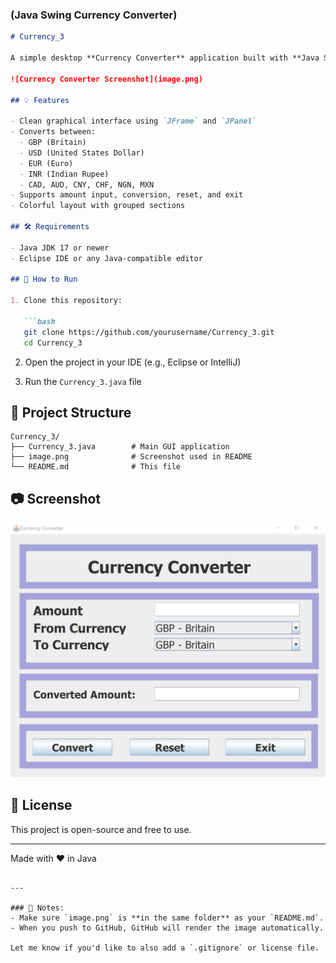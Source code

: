 

### (Java Swing Currency Converter)

````markdown
# Currency_3

A simple desktop **Currency Converter** application built with **Java Swing**. It allows users to convert amounts between popular currencies including GBP, USD, EUR, INR, and more.

![Currency Converter Screenshot](image.png)

## 💡 Features

- Clean graphical interface using `JFrame` and `JPanel`
- Converts between:
  - GBP (Britain)
  - USD (United States Dollar)
  - EUR (Euro)
  - INR (Indian Rupee)
  - CAD, AUD, CNY, CHF, NGN, MXN
- Supports amount input, conversion, reset, and exit
- Colorful layout with grouped sections

## 🛠️ Requirements

- Java JDK 17 or newer
- Eclipse IDE or any Java-compatible editor

## 🚀 How to Run

1. Clone this repository:

   ```bash
   git clone https://github.com/yourusername/Currency_3.git
   cd Currency_3
````

2. Open the project in your IDE (e.g., Eclipse or IntelliJ)

3. Run the `Currency_3.java` file

## 📁 Project Structure

```
Currency_3/
├── Currency_3.java        # Main GUI application
├── image.png              # Screenshot used in README
└── README.md              # This file
```

## 📷 Screenshot

![App UI](image.png)

## 📄 License

This project is open-source and free to use.

---

Made with ❤️ in Java

```

---

### 📌 Notes:
- Make sure `image.png` is **in the same folder** as your `README.md`.
- When you push to GitHub, GitHub will render the image automatically.

Let me know if you'd like to also add a `.gitignore` or license file.
```
